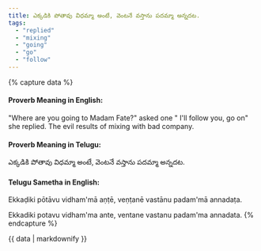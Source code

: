 ```yaml
---
title: ఎక్కడికి పోతావు విధమ్మా అంటే, వెంటనే వస్తాను పదమ్మా అన్నదట.
tags:
  - "replied"
  - "mixing"
  - "going"
  - "go"
  - "follow"
---
```


{% capture data %}
#### Proverb Meaning in English:
"Where are you going to Madam Fate?" asked one " I'll follow you, go on" she replied.
The evil results of mixing with bad company.

#### Proverb Meaning in Telugu:
ఎక్కడికి పోతావు విధమ్మా అంటే, వెంటనే వస్తాను పదమ్మా అన్నదట.

#### Telugu Sametha in English:
Ekkaḍiki pōtāvu vidham'mā aṇṭē, veṇṭanē vastānu padam'mā annadaṭa.

Ekkadiki potavu vidham'ma ante, ventane vastanu padam'ma annadata.
{% endcapture %}

{{ data | markdownify }}


